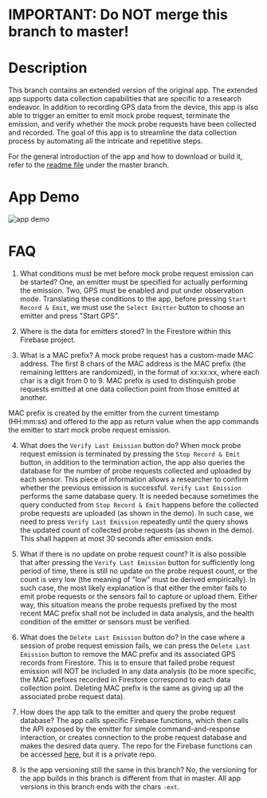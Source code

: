 # IMPORTANT: Do NOT merge this branch to master!

# Description

This branch contains an extended version of the original app. The extended app supports data collection capabilities that are specific to a research endeavor. In addition to recording GPS data from the device, this app is also able to trigger an emitter to emit mock probe request, terminate the emission, and verify whether the mock probe requests have been collected and recorded. The goal of this app is to streamline the data collection process by automating all the intricate and repetitive steps.

For the general introduction of the app and how to download or build it, refer to the [readme file](https://github.com/FanchenBao/GPSLocator) under the master branch.

# App Demo

![app demo](doc/data_collection_app_demo.gif)

# FAQ

1. What conditions must be met before mock probe request emission can be started?
One, an emitter must be specified for actually performing the emission. Two, GPS must be enabled and put under observation mode. Translating these conditions to the app, before pressing `Start Record & Emit`, we must use the `Select Emitter` button to choose an emitter and press "Start GPS".

2. Where is the data for emitters stored?
In the Firestore within this Firebase project.

3. What is a MAC prefix?
A mock probe request has a custom-made MAC address. The first 8 chars of the MAC address is the MAC prefix (the remaining lettters are randomized), in the format of xx:xx:xx, where each char is a digit from 0 to 9. MAC prefix is used to distinquish probe requests emitted at one data collection point from those emitted at another.

MAC prefix is created by the emitter from the current timestamp (HH:mm:ss) and offered to the app as return value when the app commands the emitter to start mock probe request emission.

4. What does the `Verify Last Emission` button do?
When mock probe request emission is terminated by pressing the `Stop Record & Emit` button, in addition to the termination action, the app also queries the database for the number of probe requests collected and uploaded by each sensor. This piece of information allows a researcher to confirm whether the previous emission is successful. `Verify Last Emission` performs the same database query. It is needed because sometimes the query conducted from `Stop Record & Emit` happens before the collected probe requests are uploaded (as shown in the demo). In such case, we need to press `Verify Last Emission` repeatedly until the query shows the updated count of collected probe requests (as shown in the demo). This shall happen at most 30 seconds after emission ends.

5. What if there is no update on probe request count?
It is also possible that after pressing the `Verify Last Emission` button for sufficiently long period of time, there is still no update on the probe request count, or the count is very low (the meaning of "low" must be derived empirically). In such case, the most likely explanation is that either the emiter fails to emit probe requests or the sensors fail to capture or upload them. Either way, this situation means the probe requests prefixed by the most recent MAC prefix shall not be included in data analysis, and the health condition of the emitter or sensors must be verified.

6. What does the `Delete Last Emission` button do?
In the case where a session of probe request emission fails, we can press the `Delete Last Emission` button to remove the MAC prefix and its associated GPS records from Firestore. This is to ensure that failed probe request emission will NOT be included in any data analysis (to be more specific, the MAC prefixes recorded in Firestore correspond to each data collection point. Deleting MAC prefix is the same as giving up all the associated probe request data).

7. How does the app talk to the emitter and query the probe request database?
The app calls specific Firebase functions, which then calls the API exposed by the emitter for simple command-and-response interaction, or creates connection to the probe request database and makes the desired data query. The repo for the Firebase functions can be accessed [here](), but it is a private repo.

8. Is the app versioning still the same in this branch?
No, the versioning for the app builds in this branch is different from that in master. All app versions in this branch ends with the chars `-ext`.
